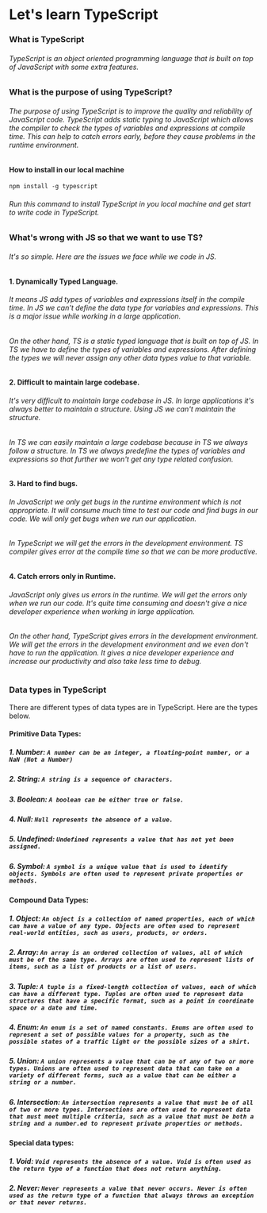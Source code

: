# Let's learn TypeScript

### What is TypeScript

###### TypeScript is an object oriented programming language that is built on top of JavaScript with some extra features.

### What is the purpose of using TypeScript?

###### The purpose of using TypeScript is to improve the quality and reliability of JavaScript code. TypeScript adds static typing to JavaScript which allows the compiler to check the types of variables and expressions at compile time. This can help to catch errors early, before they cause problems in the runtime environment.

#### How to install in our local machine

```
npm install -g typescript
```

###### Run this command to install TypeScript in you local machine and get start to write code in TypeScript.

### What's wrong with JS so that we want to use TS?

###### It's so simple. Here are the issues we face while we code in JS.

#### 1. Dynamically Typed Language.

###### It means JS add types of variables and expressions itself in the compile time. In JS we can't define the data type for variables and expressions. This is a major issue while working in a large application.

###### On the other hand, TS is a static typed language that is built on top of JS. In TS we have to define the types of variables and expressions. After defining the types we will never assign any other data types value to that variable.

#### 2. Difficult to maintain large codebase.

###### It's very difficult to maintain large codebase in JS. In large applications it's always better to maintain a structure. Using JS we can't maintain the structure.

###### In TS we can easily maintain a large codebase because in TS we always follow a structure. In TS we always predefine the types of variables and expressions so that further we won't get any type related confusion.

#### 3. Hard to find bugs.

###### In JavaScript we only get bugs in the runtime environment which is not appropriate. It will consume much time to test our code and find bugs in our code. We will only get bugs when we run our application.

###### In TypeScript we will get the errors in the development environment. TS compiler gives error at the compile time so that we can be more productive.

#### 4. Catch errors only in Runtime.

###### JavaScript only gives us errors in the runtime. We will get the errors only when we run our code. It's quite time consuming and doesn't give a nice developer experience when working in large application.

###### On the other hand, TypeScript gives errors in the development environment. We will get the errors in the development environment and we even don't have to run the application. It gives a nice developer experience and increase our productivity and also take less time to debug.

#

### Data types in TypeScript

There are different types of data types are in TypeScript. Here are the types below.

#### Primitive Data Types:

##### 1. Number: `A number can be an integer, a floating-point number, or a NaN (Not a Number)`

##### 2. String: `A string is a sequence of characters.`

##### 3. Boolean: `A boolean can be either true or false.`

##### 4. Null: `Null represents the absence of a value.`

##### 5. Undefined: `Undefined represents a value that has not yet been assigned.`

##### 6. Symbol: `A symbol is a unique value that is used to identify objects. Symbols are often used to represent private properties or methods.`

#### Compound Data Types:

##### 1. Object: `An object is a collection of named properties, each of which can have a value of any type. Objects are often used to represent real-world entities, such as users, products, or orders.`

##### 2. Array: `An array is an ordered collection of values, all of which must be of the same type. Arrays are often used to represent lists of items, such as a list of products or a list of users.`

##### 3. Tuple: `A tuple is a fixed-length collection of values, each of which can have a different type. Tuples are often used to represent data structures that have a specific format, such as a point in coordinate space or a date and time.`

##### 4. Enum: `An enum is a set of named constants. Enums are often used to represent a set of possible values for a property, such as the possible states of a traffic light or the possible sizes of a shirt.`

##### 5. Union: `A union represents a value that can be of any of two or more types. Unions are often used to represent data that can take on a variety of different forms, such as a value that can be either a string or a number.`

##### 6. Intersection: `An intersection represents a value that must be of all of two or more types. Intersections are often used to represent data that must meet multiple criteria, such as a value that must be both a string and a number.ed to represent private properties or methods.`

#### Special data types:

##### 1. Void: `Void represents the absence of a value. Void is often used as the return type of a function that does not return anything.`

##### 2. Never: `Never represents a value that never occurs. Never is often used as the return type of a function that always throws an exception or that never returns.`

#
